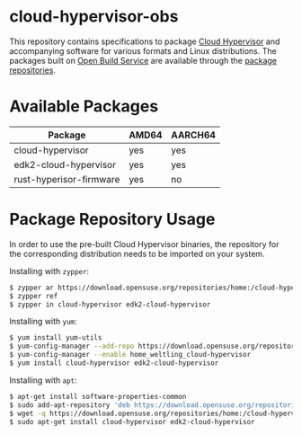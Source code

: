 # cloud-hypervisor-obs

This repository contains specifications to package [Cloud Hypervisor](https://github.com/cloud-hypervisor/cloud-hypervisor) and accompanying software for various formats and Linux distributions. The packages built on [Open Build Service](https://build.opensuse.org/) are available through the [package repositories](https://download.opensuse.org/repositories/home:/cloud-hypervisor/).

# Available Packages

| Package | AMD64 | AARCH64 |
| ------- | ----- | ------- |
| cloud-hypervisor | yes | yes |
| edk2-cloud-hypervisor | yes | yes |
| rust-hyperisor-firmware | yes | no |

# Package Repository Usage
In order to use the pre-built Cloud Hypervisor binaries, the repository for the corresponding distribution needs to be imported on your system.

Installing with `zypper`:
```bash
$ zypper ar https://download.opensuse.org/repositories/home:/cloud-hypervisor/openSUSE_Tumbleweed/home:weltling:cloud-hypervisor.repo
$ zypper ref
$ zypper in cloud-hypervisor edk2-cloud-hypervisor
```

Installing with `yum`:
```bash
$ yum install yum-utils
$ yum-config-manager --add-repo https://download.opensuse.org/repositories/home:/cloud-hypervisor/Fedora_36/home:weltling:cloud-hypervisor.repo
$ yum-config-manager --enable home_weltling_cloud-hypervisor
$ yum install cloud-hypervisor edk2-cloud-hypervisor
```

Installing with `apt`:
```bash
$ apt-get install software-properties-common 
$ sudo add-apt-repository 'deb https://download.opensuse.org/repositories/home:/cloud-hypervisor/xUbuntu_20.04/ ./' 
$ wget -q https://download.opensuse.org/repositories/home:/cloud-hypervisor/xUbuntu_20.04/Release.key -O- | sudo apt-key add - 
$ sudo apt-get install cloud-hypervisor edk2-cloud-hypervisor
``` 

